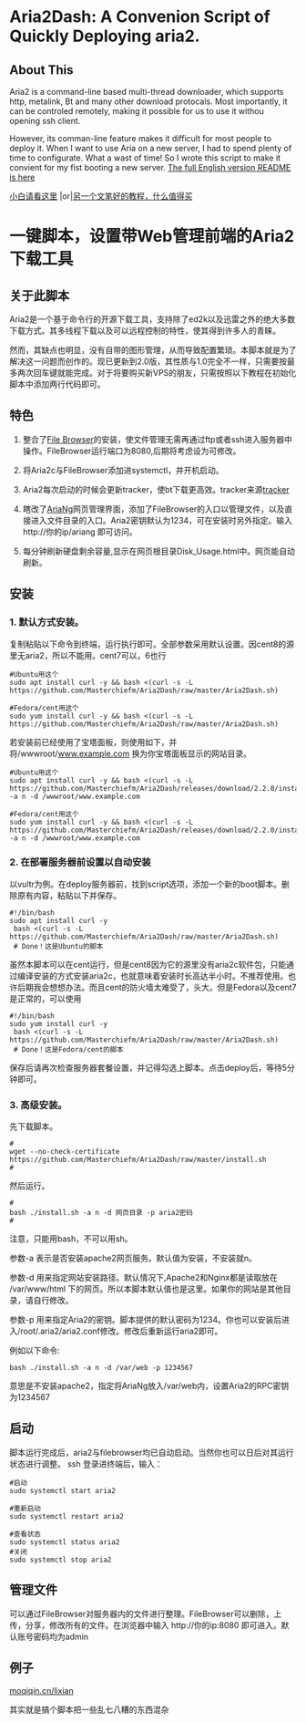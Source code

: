 # Aria2Dash: A Convenion Script of Quickly Deploying aria2.
## About This
Aria2 is a command-line based multi-thread downloader, which supports http, metalink, Bt and many other download protocals. Most importantly, it can be controled remotely, making it possible for us to use it withou opening ssh client. 

However, its comman-line feature makes it difficult for most people to deploy it. When I want to use Aria on a new server, I had to spend plenty of time to configurate. What a wast of time! So I wrote this script to make it convient for my fist booting a new server.
[The full English version README is here](https://github.com/Masterchiefm/Aria2Dash/blob/master/README_en.md)


[小白请看这里](https://github.com/Masterchiefm/Aria2Dash/blob/master/README_easy.md) |or|[另一个文笔好的教程，什么值得买](https://post.smzdm.com/p/a6lrgdxe/)
# 一键脚本，设置带Web管理前端的Aria2下载工具

## 关于此脚本
Aria2是一个基于命令行的开源下载工具，支持除了ed2k以及迅雷之外的绝大多数下载方式。其多线程下载以及可以远程控制的特性，使其得到许多人的青睐。

然而，其缺点也明显，没有自带的图形管理，从而导致配置繁琐。本脚本就是为了解决这一问题而创作的。现已更新到2.0版，其性质与1.0完全不一样，只需要按最多两次回车键就能完成。对于将要购买新VPS的朋友，只需按照以下教程在初始化脚本中添加两行代码即可。

## 特色
1. 整合了[File Browser](https://filebrowser.xyz)的安装，使文件管理无需再通过ftp或者ssh进入服务器中操作。FileBrowser运行端口为8080,后期将考虑设为可修改。

2. 将Aria2c与FileBrowser添加进systemctl，并开机启动。

3. Aria2每次启动的时候会更新tracker，使bt下载更高效。tracker来源[tracker](https://raw.githubusercontent.com/ngosang/trackerslist)

4. 瞎改了[AriaNg](https://github.com/mayswind/AriaNg)网页管理界面，添加了FileBrowser的入口以管理文件，以及直接进入文件目录的入口。Aria2密钥默认为1234，可在安装时另外指定。输入http://你的ip/ariang  即可访问。

5. 每分钟刷新硬盘剩余容量,显示在网页根目录Disk_Usage.html中。网页能自动刷新。


## 安装

### 1. 默认方式安装。
复制粘贴以下命令到终端，运行执行即可。全部参数采用默认设置。因cent8的源里无aria2，所以不能用。cent7可以，6也行


```
#Ubuntu用这个
sudo apt install curl -y && bash <(curl -s -L https://github.com/Masterchiefm/Aria2Dash/raw/master/Aria2Dash.sh)
```
```
#Fedora/cent用这个
sudo yum install curl -y && bash <(curl -s -L https://github.com/Masterchiefm/Aria2Dash/raw/master/Aria2Dash.sh)
```

若安装前已经使用了宝塔面板，则使用如下，并将/wwwroot/www.example.com 换为你宝塔面板显示的网站目录。
```
#Ubuntu用这个
sudo apt install curl -y && bash <(curl -s -L https://github.com/Masterchiefm/Aria2Dash/releases/download/2.2.0/install.sh) -a n -d /wwwroot/www.example.com
```
```
#Fedora/cent用这个
sudo yum install curl -y && bash <(curl -s -L https://github.com/Masterchiefm/Aria2Dash/releases/download/2.2.0/install.sh) -a n -d /wwwroot/www.example.com
```

### 2. 在部署服务器前设置以自动安装
以vultr为例。在deploy服务器前，找到script选项，添加一个新的boot脚本。删除原有内容，粘贴以下并保存。


```
#!/bin/bash
sudo apt install curl -y
 bash <(curl -s -L  https://github.com/Masterchiefm/Aria2Dash/raw/master/Aria2Dash.sh)
 # Done！这是Ubuntu的脚本
```

虽然本脚本可以在cent运行，但是cent8因为它的源里没有aria2c软件包，只能通过编译安装的方式安装aria2c，也就意味着安装时长高达半小时。不推荐使用。也许后期我会想想办法。而且cent的防火墙太难受了，头大。但是Fedora以及cent7是正常的，可以使用
```
#!/bin/bash
sudo yum install curl -y
 bash <(curl -s -L  https://github.com/Masterchiefm/Aria2Dash/raw/master/Aria2Dash.sh)
 # Done！这是Fedora/cent的脚本
```
保存后请再次检查服务器套餐设置，并记得勾选上脚本。点击deploy后，等待5分钟即可。


### 3. 高级安装。
先下载脚本。
```
#
wget --no-check-certificate https://github.com/Masterchiefm/Aria2Dash/raw/master/install.sh
#
```
然后运行。
```
#
bash ./install.sh -a n -d 网页目录 -p aria2密码
#
```
注意，只能用bash，不可以用sh。

参数-a 表示是否安装apache2网页服务。默认值为安装，不安装就n。

参数-d 用来指定网站安装路径。默认情况下,Apache2和Nginx都是读取放在 /var/www/html 下的网页。所以本脚本默认值也是这里。如果你的网站是其他目录，请自行修改。

参数-p 用来指定Aria2的密钥。脚本提供的默认密码为1234。你也可以安装后进入/root/.aria2/aria2.conf修改。修改后重新运行aria2即可。

例如以下命令:
```
bash ./install.sh -a n -d /var/web -p 1234567
```
意思是不安装apache2，指定将AriaNg放入/var/web内，设置Aria2的RPC密钥为1234567



## 启动
脚本运行完成后，aria2与filebrowser均已自动启动。当然你也可以日后对其运行状态进行调整。
ssh 登录进终端后，输入：
```
#启动
sudo systemctl start aria2

#重新启动
sudo systemctl restart aria2 

#查看状态
sudo systemctl status aria2
#关闭
sudo systemctl stop aria2 
```

## 管理文件

可以通过FileBrowser对服务器内的文件进行整理。FileBrowser可以删除，上传，分享，修改所有的文件。在浏览器中输入 http://你的ip:8080 即可进入。默认账号密码均为admin


## 例子
[moqiqin.cn/lixian](https://moqiqin.cn/ariang)

其实就是搞个脚本把一些乱七八糟的东西混杂

